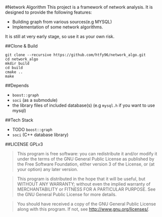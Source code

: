 #Network Algorithm
This project is a framework of network analysis. It is designed to provide the following features:
 - Building graph from various sources(e.g MYSQL)
 - Implementation of some network algorithms.

It is still at very early stage, so use it as your own risk.

##Clone & Build
```
git clone --recursive https://github.com/htfy96/network_algo.git
cd network_algo
mkdir build
cd build
cmake ..
make
```

##Depends
 - `boost::graph`
 - `soci` (as a submodule)
 - the library files of included database(s) (e.g `mysql.h` if you want to use mysql)

##Tech Stack
 - TODO `boost::graph`
 - `soci` (C++ database library)

##LICENSE
GPLv3

 > This program is free software: you can redistribute it and/or modify
 it under the terms of the GNU General Public License as published by
 the Free Software Foundation, either version 3 of the License, or
 (at your option) any later version.

 > This program is distributed in the hope that it will be useful,
 but WITHOUT ANY WARRANTY; without even the implied warranty of
 MERCHANTABILITY or FITNESS FOR A PARTICULAR PURPOSE.  See the
 GNU General Public License for more details.

 > You should have received a copy of the GNU General Public License
 along with this program.  If not, see <http://www.gnu.org/licenses/>.

